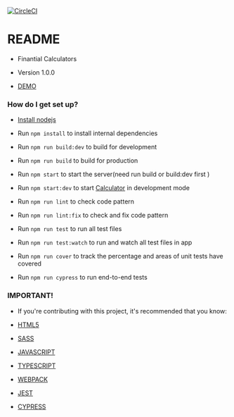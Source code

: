 [![CircleCI](https://circleci.com/gh/neliofrazao/financial-calculators.svg?style=svg)](https://circleci.com/gh/neliofrazao/financial-calculators)

# README

* Finantial Calculators
* Version 1.0.0

* [DEMO](https://finantial-calculator.herokuapp.com/)

### How do I get set up?

* [Install nodejs](https://nodejs.org/en/download/)

* Run `npm install` to install internal dependencies

* Run `npm run build:dev` to build for development

* Run `npm run build` to build for production

* Run `npm start` to start the server(need run build or build:dev first )

* Run `npm start:dev` to start [Calculator](http://localhost:8080/) in development mode

* Run `npm run lint` to check code pattern

* Run `npm run lint:fix` to check and fix code pattern

* Run `npm run test` to run all test files

* Run `npm run test:watch` to run and watch all test files in app

* Run `npm run cover` to track the percentage and areas of unit tests have covered

* Run `npm run cypress` to run end-to-end tests


### IMPORTANT!

* If you're contributing with this project, it's recommended that you know:

* [HTML5](https://www.w3c.br/pub/Cursos/CursoHTML5/html5-web.pdf)
* [SASS](https://sass-lang.com/)
* [JAVASCRIPT](https://developer.mozilla.org/en-US/docs/Web/JavaScript)
* [TYPESCRIPT](https://www.typescriptlang.org/)
* [WEBPACK](https://webpack.js.org/)
* [JEST](https://jestjs.io/)
* [CYPRESS](https://www.cypress.io/)

